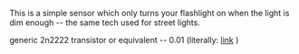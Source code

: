 This is a simple sensor which only turns your flashlight on when the light is dim enough -- the same tech used for street lights.





generic 2n2222 transistor or equivalent --  0.01 (literally: [link](http://www.aliexpress.com/item/Free-Shipping-1000-PCS-SS8050D-TO-92-SS8050-8050D-NPN-General-Purpose-Transistors/1229786987.html) )
